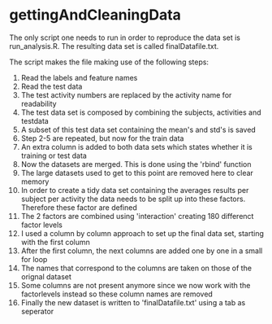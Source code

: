 gettingAndCleaningData
======================

The only script one needs to run in order to reproduce the data set is run_analysis.R. The resulting data set is called finalDatafile.txt. 

The script makes the file making use of the following steps:
  1. Read the labels and feature names
  2. Read the test data
  3. The test activity numbers are replaced by the activity name for readability
  4. The test data set is composed by combining the subjects, activities and testdata
  5. A subset of this test data set containing the mean's and std's is saved
  6. Step 2-5 are repeated, but now for the train data
  7. An extra column is added to both data sets which states whether it is training or test data
  8. Now the datasets are merged. This is done using the 'rbind' function
  9. The large datasets used to get to this point are removed here to clear memory
  10. In order to create a tidy data set containing the averages results per subject per activity
      the data needs to be split up into these factors. Therefore these factor are defined
  11. The 2 factors are combined using 'interaction' creating 180 differenct factor levels
  12. I used a column by column approach to set up the final data set, starting with the first column
  13. After the first column, the next columns are added one by one in a small for loop
  14. The names that correspond to the columns are taken on those of the orignal dataset
  15. Some columns are not present anymore since we now work with the factorlevels instead so
      these column names are removed
  16. Finally the new dataset is written to 'finalDatafile.txt' using a tab as seperator
